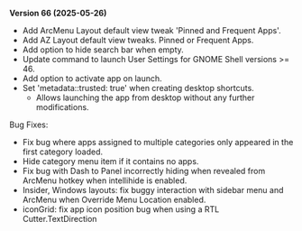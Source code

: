 <b><span size="large">Version 66 (2025-05-26)</span></b>

- Add ArcMenu Layout default view tweak 'Pinned and Frequent Apps'.
- Add AZ Layout default view tweaks. Pinned or Frequent Apps.
- Add option to hide search bar when empty.
- Update command to launch User Settings for GNOME Shell versions >= 46.
- Add option to activate app on launch.
- Set 'metadata::trusted: true' when creating desktop shortcuts.
    - Allows launching the app from desktop without any further modifications.

Bug Fixes: 

- Fix bug where apps assigned to multiple categories only appeared in the first category loaded.
- Hide category menu item if it contains no apps.
- Fix bug with Dash to Panel incorrectly hiding when revealed from ArcMenu hotkey when intellihide is enabled.
- Insider, Windows layouts: fix buggy interaction with sidebar menu and ArcMenu when Override Menu Location enabled.
- iconGrid: fix app icon position bug when using a RTL Cutter.TextDirection